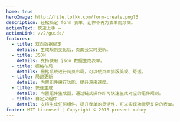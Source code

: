 ```yaml
---
home: true
heroImage: http://file.lotkk.com/form-create.png?3
description: 轻松搞定 form 表单，让你不再为表单而烦恼。
actionText: 快速上手 →
actionLink: /v2/guide/
features:
  - title: 双向数据绑定
    details: 生成规则变化后，页面会实时更新。
  - title: JSON
    details: 支持使用 json 数据生成表单。
  - title: 栅格布局
    details: 栅格系统进行网页布局，可以使页面排版美观、舒适。
  - title: 局部更新
    details: 内置组件缓存功能，提升渲染速度。
  - title: 快速生成
    details: 内置组件生成器，通过链式操作即可快速生成对应的组件规则。
  - title: 自定义组件
    details: 支持生成任何组件，提升表单的灵活性，可以实现功能更复杂的表单。
footer: MIT Licensed | Copyright © 2018-present xaboy
---
```

<style>
.home .hero .description {font-size: 1.3rem !important;}
</style>
